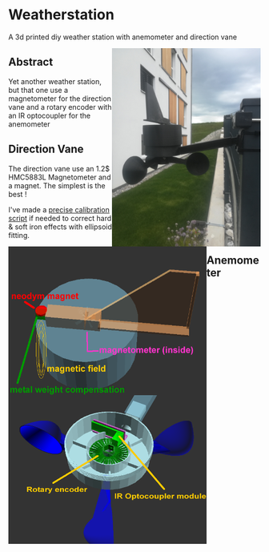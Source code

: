 # Weatherstation
A 3d printed diy weather station with anemometer and direction vane 

<img align="right" width="297" height="396" src="https://github.com/nliaudat/weatherstation/blob/main/imgs/finished.jpg">

## Abstract

Yet another weather station, but that one use a magnetometer for the direction vane and a rotary encoder with an IR optocoupler for the anemometer

## Direction Vane

The direction vane use an 1.2$ HMC5883L Magnetometer and a magnet. The simplest is the best !

I've made a [precise calibration script](https://github.com/nliaudat/magnetometer_calibration) if needed to correct hard & soft iron effects with ellipsoid fitting.

<img align="left" width="396" height="297" src="https://github.com/nliaudat/weatherstation/blob/main/imgs/direction_vane_schematics.png">

## Anemometer
<img align="left" width="396" height="297" src="https://github.com/nliaudat/weatherstation/blob/main/imgs/anemometer_schematics.png">
